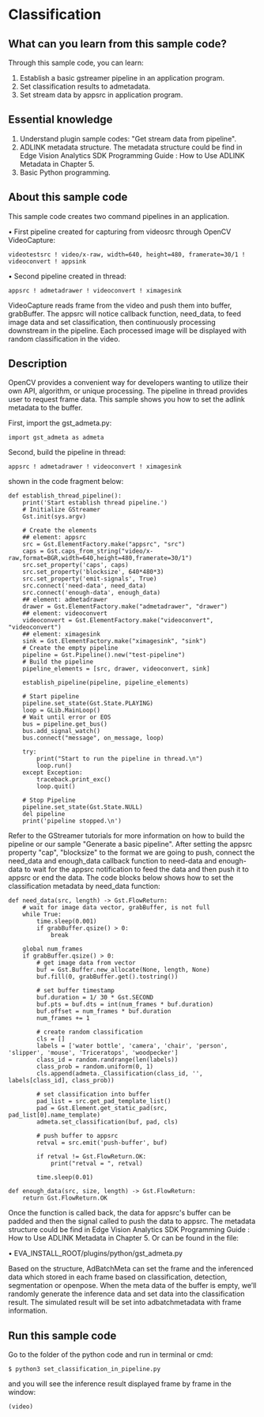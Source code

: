 # Classification
## What can you learn from this sample code?
Through this sample code, you can learn:

1. Establish a basic gstreamer pipeline in an application program.
2. Set classification results to admetadata.
3. Set stream data by appsrc in application program.

## Essential knowledge
1. Understand plugin sample codes: "Get stream data from pipeline".
2. ADLINK metadata structure. The metadata structure could be find in Edge Vision Analytics SDK Programming Guide : How to Use ADLINK Metadata in Chapter 5.
3. Basic Python programming.

## About this sample code
This sample code creates two command pipelines in an application.

•	First pipeline created for capturing from videosrc through OpenCV VideoCapture:

    videotestsrc ! video/x-raw, width=640, height=480, framerate=30/1 ! videoconvert ! appsink
    
•	Second pipeline created in thread:

    appsrc ! admetadrawer ! videoconvert ! ximagesink
    
VideoCapture reads frame from the video and push them into buffer, grabBuffer. The appsrc will notice callback function, need_data, to feed image data and set classification, then continuously processing downstream in the pipeline. Each processed image will be displayed with random classification in the video.

## Description
OpenCV provides a convenient way for developers wanting to utilize their own API, algorithm, or unique processing. The pipeline in thread provides user to request frame data. This sample shows you how to set the adlink metadata to the buffer. 

First, import the gst_admeta.py:

    import gst_admeta as admeta
    
Second, build the pipeline in thread:

    appsrc ! admetadrawer ! videoconvert ! ximagesink

shown in the code fragment below:

    def establish_thread_pipeline():
        print('Start establish thread pipeline.')
        # Initialize GStreamer
        Gst.init(sys.argv)

        # Create the elements
        ## element: appsrc
        src = Gst.ElementFactory.make("appsrc", "src")
        caps = Gst.caps_from_string("video/x-raw,format=BGR,width=640,height=480,framerate=30/1")
        src.set_property('caps', caps)
        src.set_property('blocksize', 640*480*3)
        src.set_property('emit-signals', True)
        src.connect('need-data', need_data)
        src.connect('enough-data', enough_data)
        ## element: admetadrawer
        drawer = Gst.ElementFactory.make("admetadrawer", "drawer")
        ## element: videoconvert
        videoconvert = Gst.ElementFactory.make("videoconvert", "videoconvert")
        ## element: ximagesink
        sink = Gst.ElementFactory.make("ximagesink", "sink")
        # Create the empty pipeline
        pipeline = Gst.Pipeline().new("test-pipeline")
        # Build the pipeline
        pipeline_elements = [src, drawer, videoconvert, sink]
        
        establish_pipeline(pipeline, pipeline_elements)
        
        # Start pipeline
        pipeline.set_state(Gst.State.PLAYING)
        loop = GLib.MainLoop()
        # Wait until error or EOS
        bus = pipeline.get_bus()
        bus.add_signal_watch()
        bus.connect("message", on_message, loop)

        try:
            print("Start to run the pipeline in thread.\n")
            loop.run()
        except Exception:
            traceback.print_exc()
            loop.quit()

        # Stop Pipeline
        pipeline.set_state(Gst.State.NULL)
        del pipeline
        print('pipeline stopped.\n')
        
Refer to the GStreamer tutorials for more information on how to build the pipeline or our sample "Generate a basic pipeline".
After setting the appsrc property "cap", "blocksize" to the format we are going to push, connect the need_data and enough_data callback function to need-data and enough-data to wait for the appsrc notification to feed the data and then push it to appsrc or end the data. The code blocks below shows how to set the classification metadata by need_data function:

    def need_data(src, length) -> Gst.FlowReturn:
        # wait for image data vector, grabBuffer, is not full
        while True:
            time.sleep(0.001)
            if grabBuffer.qsize() > 0:
                break

        global num_frames
        if grabBuffer.qsize() > 0:
            # get image data from vector
            buf = Gst.Buffer.new_allocate(None, length, None)
            buf.fill(0, grabBuffer.get().tostring())

            # set buffer timestamp
            buf.duration = 1/ 30 * Gst.SECOND
            buf.pts = buf.dts = int(num_frames * buf.duration)
            buf.offset = num_frames * buf.duration
            num_frames += 1

            # create random classification
            cls = []
            labels = ['water bottle', 'camera', 'chair', 'person', 'slipper', 'mouse', 'Triceratops', 'woodpecker']
            class_id = random.randrange(len(labels))
            class_prob = random.uniform(0, 1)
            cls.append(admeta._Classification(class_id, '', labels[class_id], class_prob))

            # set classification into buffer
            pad_list = src.get_pad_template_list()
            pad = Gst.Element.get_static_pad(src, pad_list[0].name_template)
            admeta.set_classification(buf, pad, cls)

            # push buffer to appsrc
            retval = src.emit('push-buffer', buf)

            if retval != Gst.FlowReturn.OK:
                print("retval = ", retval)

            time.sleep(0.01)

    def enough_data(src, size, length) -> Gst.FlowReturn:
        return Gst.FlowReturn.OK
    
Once the function is called back, the data for appsrc's buffer can be padded and then the signal called to push the data to appsrc.
The metadata structure could be find in Edge Vision Analytics SDK Programming Guide : How to Use ADLINK Metadata in Chapter 5. Or can be found in the file:

•	EVA_INSTALL_ROOT/plugins/python/gst_admeta.py
    
Based on the structure, AdBatchMeta can set the frame and the inferenced data which stored in each frame based on classification, detection, segmentation or openpose. When the meta data of the buffer is empty, we’ll randomly generate the inference data and set data into the classification result. The simulated result will be set into adbatchmetadata with frame information.

## Run this sample code
Go to the folder of the python code and run in terminal or cmd:

    $ python3 set_classification_in_pipeline.py 

and you will see the inference result displayed frame by frame in the window:

    (video)
